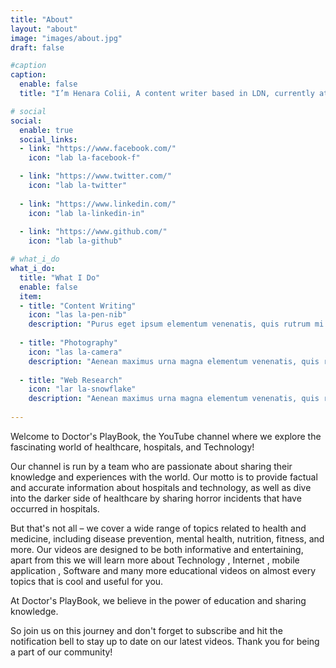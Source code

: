 ```yaml
---
title: "About"
layout: "about"
image: "images/about.jpg"
draft: false

#caption
caption:
  enable: false
  title: "I’m Henara Colii, A content writer based in LDN, currently at Bookworm."

# social
social:
  enable: true
  social_links:
  - link: "https://www.facebook.com/"
    icon: "lab la-facebook-f"

  - link: "https://www.twitter.com/"
    icon: "lab la-twitter"
    
  - link: "https://www.linkedin.com/"
    icon: "lab la-linkedin-in"
    
  - link: "https://www.github.com/"
    icon: "lab la-github"

# what_i_do
what_i_do:
  title: "What I Do"
  enable: false
  item:
  - title: "Content Writing"
    icon: "las la-pen-nib"
    description: "Purus eget ipsum elementum venenatis, quis rutrum mi semper nonpurus eget ipsum elementum venenatis."
    
  - title: "Photography"
    icon: "las la-camera"
    description: "Aenean maximus urna magna elementum venenatis, quis rutrum mi semper non purus eget ipsum elementum venenatis."
    
  - title: "Web Research"
    icon: "lar la-snowflake"
    description: "Aenean maximus urna magna elementum venenatis, quis rutrum mi semper non purus eget ipsum elementum venenatis."
 
---
```

Welcome to Doctor's PlayBook, the YouTube channel where we explore the fascinating world of healthcare, hospitals, and Technology!

Our channel is run by a team who are passionate about sharing their knowledge and experiences with the world. Our motto is to provide factual and accurate information about hospitals and technology, as well as dive into the darker side of healthcare by sharing horror incidents that have occurred in hospitals.

But that's not all – we cover a wide range of topics related to health and medicine, including disease prevention, mental health, nutrition, fitness, and more. Our videos are designed to be both informative and entertaining, apart from this we will learn more about  Technology , Internet , mobile application , Software and many more educational videos  on almost every topics that is cool and useful for you. 

At Doctor's PlayBook, we believe in the power of education and sharing knowledge. 

So join us on this journey and don't forget to subscribe and hit the notification bell to stay up to date on our latest videos. Thank you for being a part of our community!